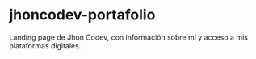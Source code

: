 # jhoncodev-portafolio
Landing page de Jhon Codev, con información sobre mí y acceso a mis plataformas digitales.
